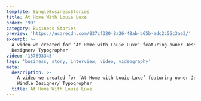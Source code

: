 ```yaml
---
template: SingleBusinessStories
title: At Home With Louie Luxe
order: '99'
category: Business Stories
preview: 'https://ucarecdn.com/837cf320-8a26-48ab-b65b-adc2c56c3ae3/'
excerpt: >-
  A video we created for ‘At Home with Louie Luxe’ featuring owner Jesse Windle
  Designer/ Typogropher
video: '157693345'
tags: 'business, story, interview, video, videography'
meta:
  description: >-
    A video we created for ‘At Home with Louie Luxe’ featuring owner Jesse
    Windle Designer/ Typogropher
  title: At Home With Louie Luxe
---
```


